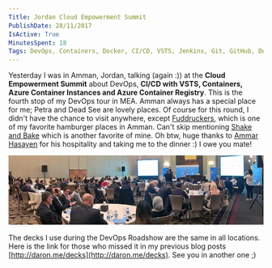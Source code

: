 ```yaml
---
Title: Jordan Cloud Empowerment Summit
PublishDate: 28/11/2017
IsActive: True
MinutesSpent: 18
Tags: DevOps, Containers, Docker, CI/CD, VSTS, Jenkins, Git, GitHub, Docker Swarm, Kubernetes, DC/OS, ACS, AKS, ACI, DevTest Labs, Service Fabric, IaC
---
```


Yesterday I was in Amman, Jordan, talking (again :)) at the **Cloud Empowerment Summit** about DevOps, **CI/CD with VSTS, Containers, Azure Container Instances and Azure Container Registry**. This is the fourth stop of my DevOps tour in MEA. Amman always has a special place for me; Petra and Dead See are lovely places. Of course for this round, I didn't have the chance to visit anywhere, except [Fuddruckers](http://4sq.com/cU2hSW), which is one of my favorite hamburger places in Amman. Can't skip mentioning [Shake and Bake](http://4sq.com/15GpfwO) which is another favorite of mine. Oh btw, huge thanks to [Ammar Hasayen](https://twitter.com/ammarhasayen) for his hospitality and taking me to the dinner :) I owe you mate!

![Amman Cloud Empowerment Summit](media/Jordan-Cloud-Empowerment-Summit/2017-11-27%2010.45.30.jpg)

The decks I use during the DevOps Roadshow are the same in all locations. Here is the link for those who missed it in my previous blog posts [http://daron.me/decks](http://daron.me/decks). See you in another one ;)